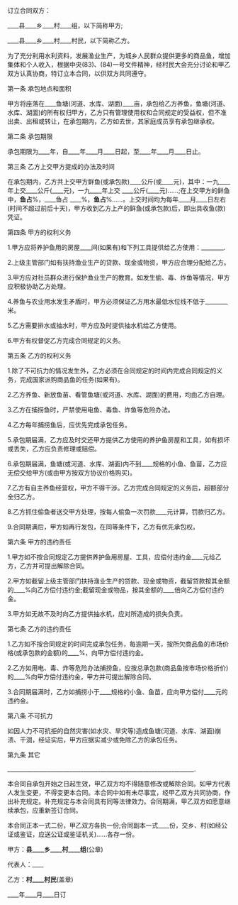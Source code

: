 
 


订立合同双方：


____县____乡____村____组，以下简称甲方;


____县____乡____村____村民，以下简称乙方。


为了充分利用水利资料，发展渔业生产，为城乡人民群众提供更多的商品鱼，增加集体和个人收入，根据中央(83)、(84)一号文件精神，经村民大会充分讨论和甲乙双方认真协商，特订立本合同，以供双方共同遵守。


第一条 承包地点和面积


甲方将座落在____鱼塘(河道、水库、湖面)____亩，承包给乙方养鱼，鱼塘(河道、水库、湖面)的所有权归甲方，乙方只有管理使用权和合同规定的受益权，但不准出卖、出租或转让，在承包期内，乙方如去世，其家庭成员享有承包继承权。


第二条 承包期限


承包期限为____年，自____年____月____日起，至____年____月____日止。


第三条 乙方上交甲方提成的办法及时间


在承包期内，乙方共上交甲方鲜鱼(或承包款)____公斤(或____元)，其中：一九____年上交____公斤(____元)，一九____年上交 ____公斤(____元)……;在上交甲方的鲜鱼中，____鱼占____%，____鱼占 ____%，____鱼占____%……。上交时间均为每年____月____日左右(时间不超过前后十天)，甲方收到乙方上产的鲜鱼(或承包款)后，即出具收鱼(款)凭证。


第四条 甲方的权利义务


1.甲方应将养护鱼用的房屋____间(如果有)和下列工具提供给乙方使用：________.


2.上级主管部门如有扶持渔业生产的贷款、现金或物资，甲方应合理分配给乙方。


3.甲方应对社员群众进行保护渔业生产的教育。如发生偷、毒、炸鱼等情况，甲方应积极协助乙方处理。


4.养鱼与农业用水发生矛盾时，甲方必须保证乙方用水最低水位线不低于________米。


5.乙方需要排水或抽水时，甲方应及时提供抽水机给乙方使用。


6.甲方有权督促乙方完成合同规定的义务。


第五条 乙方的权利义务


1.除了不可抗力的情况发生外，乙方必须在合同规定的时间内完成合同规定的义务，完成国家派购商品鱼的任务(如果有)。


2.乙方养鱼、新放鱼苗、看管鱼塘(或河道、水库、湖面)的费用，均由乙方自理。


3.乙方在捕捞鱼时，严禁使用电鱼、毒鱼、炸鱼等危险办法。


4.乙方每年捕捞鱼后，应优先完成承包任务。


5.承包期届满，乙方应及时交还甲方提供乙方使用的养护鱼房屋和工具，如有损坏或丢失，乙方应负责修理或赔偿。


6.承包期届满，鱼塘(或河道、水库、湖面)内不到____规格的小鱼、鱼苗，乙方应无偿交给甲方(或由甲方按双方协议价格购买)。


7.乙方有自主养鱼经营权，甲方不得干涉。乙方完成合同规定的义务后，超额部分全归乙方。


8.乙方抓住偷鱼者送交甲方处理，按每人偷鱼一次罚款____元计算，罚款归乙方。


9.合同期满后，甲方如再行发包，在同等条件下，乙方有优先承包权。


第六条 甲方的违约责任


1.甲方如不按合同规定乙方提供养护鱼用房屋、工具，应偿付违约金____元给乙方，乙方并可提出解除合同。


2.甲方如截留上级主管部门扶持渔业生产的贷款、现金或物资，截留贷款按其金额的____%向乙方偿付违约金;截留现金或物品，按其金额的____倍向乙方偿付违约金。


3.甲方如无故不及时向乙方提供抽水机，应对所造成的损失负责。


第七条 乙方的违约责任


1.乙方如不按合同规定的时间完成承包任务，每逾期一天，按所欠商品鱼的市场价格(或承包款的金额)的____%，向甲方偿付违约金。


2.乙方如用电、毒、炸等危险办法捕捞鱼，应按总承包款(商品鱼按市场价格折价)的____%向甲方偿付违约金，甲方并可提出解除合同。


3.合同期届满时，乙方如捕捞小于____规格的小鱼、鱼苗，应向甲方偿付____元的违约金。


第八条 不可抗力


如因人力不可抗拒的自然灾害(如水灾、旱灾等)造成鱼塘(河道、水库、湖面)崩溃、干涸，经证实后，甲方应据实减少或免除乙方的承包任务。


第九条 其它


__________________________________________________________________.


本合同自承包开始之日起生效，甲乙双方均不得随意修改或解除合同。如甲方代表人发生变更，不得变更本合同。本合同中如有未尽事宜，经甲乙双方共同协商，作出补充规定。补充规定与本合同具有同等法律效力。合同期满，甲乙双方如愿意继续承包，应重新签订合同。


本合同正本一式二份，甲乙双方各执一份;合同副本一式____份，交乡、村(如经公证或鉴证，应送公证或鉴证机关)……各存一份。


甲方：____县____乡____村____组____(公章)


代表人：____


乙方：____村____村民____(盖章)


____年____月____日订
 


 

 
 
 
 
 
  


  
 

  


  


  
 
 
 
 


